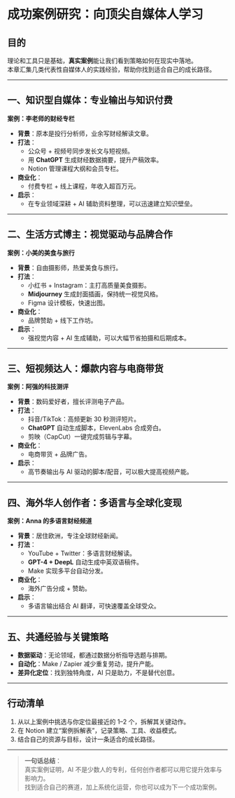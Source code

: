# 成功案例研究：向顶尖自媒体人学习

## 目的
理论和工具只是基础，**真实案例**能让我们看到策略如何在现实中落地。  
本章汇集几类代表性自媒体人的实践经验，帮助你找到适合自己的成长路径。

---

## 一、知识型自媒体：专业输出与知识付费

**案例：李老师的财经专栏**
- **背景**：原本是投行分析师，业余写财经解读文章。
- **打法**：
  - 公众号 + 视频号同步发长文与短视频。
  - 用 **ChatGPT** 生成财经数据摘要，提升产稿效率。
  - Notion 管理课程大纲和会员专栏。
- **商业化**：
  - 付费专栏 + 线上课程，年收入超百万元。
- **启示**：
  - 在专业领域深耕 + AI 辅助资料整理，可以迅速建立知识壁垒。

---

## 二、生活方式博主：视觉驱动与品牌合作

**案例：小美的美食与旅行**
- **背景**：自由摄影师，热爱美食与旅行。
- **打法**：
  - 小红书 + Instagram：主打高质量美食摄影。
  - **Midjourney** 生成封面插画，保持统一视觉风格。
  - Figma 设计模板，快速出图。
- **商业化**：
  - 品牌赞助 + 线下工作坊。
- **启示**：
  - 强视觉内容 + AI 生成辅助，可以大幅节省拍摄和后期成本。

---

## 三、短视频达人：爆款内容与电商带货

**案例：阿强的科技测评**
- **背景**：数码爱好者，擅长评测电子产品。
- **打法**：
  - 抖音/TikTok：高频更新 30 秒测评短片。
  - **ChatGPT** 自动生成脚本，ElevenLabs 合成旁白。
  - 剪映（CapCut）一键完成剪辑与字幕。
- **商业化**：
  - 电商带货 + 品牌广告。
- **启示**：
  - 高节奏输出与 AI 驱动的脚本/配音，可以极大提高视频产能。

---

## 四、海外华人创作者：多语言与全球化变现

**案例：Anna 的多语言财经频道**
- **背景**：居住欧洲，专注全球财经新闻。
- **打法**：
  - YouTube + Twitter：多语言财经解读。
  - **GPT-4 + DeepL** 自动生成中英双语稿件。
  - Make 实现多平台自动分发。
- **商业化**：
  - 海外广告分成 + 赞助。
- **启示**：
  - 多语言输出结合 AI 翻译，可快速覆盖全球受众。

---

## 五、共通经验与关键策略
- **数据驱动**：无论领域，都通过数据分析指导选题与排期。
- **自动化**：Make / Zapier 减少重复劳动，提升产能。
- **差异化定位**：找到独特角度，AI 只是助力，不是替代创意。

---

## 行动清单
1. 从以上案例中挑选与你定位最接近的 1–2 个，拆解其关键动作。
2. 在 Notion 建立“案例拆解表”，记录策略、工具、收益模式。
3. 结合自己的资源与目标，设计一条适合的成长路径。

---

> **一句话总结**：  
> 真实案例证明，AI 不是少数人的专利，任何创作者都可以用它提升效率与影响力。  
> 找到适合自己的赛道，加上系统化运营，你也可以成为下一个成功案例。

